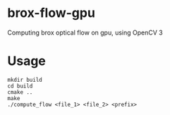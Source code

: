 # brox-flow-gpu
Computing brox optical flow on gpu, using OpenCV 3

# Usage
```
mkdir build
cd build
cmake ..
make
./compute_flow <file_1> <file_2> <prefix>

```
